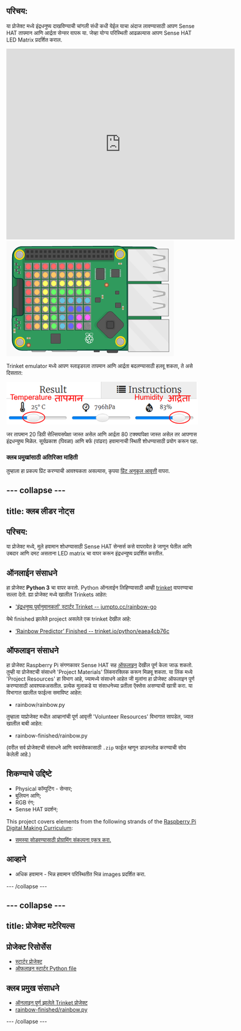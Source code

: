## परिचय:

या प्रोजेक्ट मध्ये इंद्रधनुष्य दाखविण्याची चांगली संधी कधी येईल याचा अंदाज लावण्यासाठी आपण Sense HAT तापमान आणि आर्द्रता सेन्सर वापरू या. जेव्हा योग्य परिस्थिती आढळल्यास आपण Sense HAT LED Matrix प्रदर्शित कराल.

<div class="trinket">
  <iframe src="https://trinket.io/embed/python/eaea4cb76c?outputOnly=true&start=result" width="600" height="500" frameborder="0" marginwidth="0" marginheight="0" allowfullscreen>
</iframe> <img src="images/rainbow-final.png" />
</div>

Trinket emulator मध्ये आपण स्लाइडरला तापमान आणि आर्द्रता बदलण्यासाठी हलवू शकता, ते असे दिसतात:

![स्क्रीनशॉट](images/rainbow-sliders.png)

जर तापमान 20 डिग्री सेल्सियसपेक्षा जास्त असेल आणि आर्द्रता 80 टक्क्यांपेक्षा जास्त असेल तर आपणास इंद्रधन्युष्य मिळेल. सूर्यप्रकाश (पिवळा) आणि बर्फ (पांढरा) हवामानाची स्थिती शोधण्यासाठी प्रयोग करून पहा.

### क्लब प्रमुखांसाठी अतिरिक्त माहिती

तुम्हाला हा प्रकल्प प्रिंट करण्याची आवश्यकता असल्यास, कृपया [प्रिंट अनुकूल आवृत्ती](https://projects.raspberrypi.org/en/projects/rainbow-predictor/print) वापरा.

## \--- collapse \---

## title: क्लब लीडर नोट्स

## परिचय:

या प्रोजेक्ट मध्ये, मुले हवामान शोधण्यासाठी Sense HAT सेन्सर्स कसे वापरावेत हे जाणून घेतील आणि उबदार आणि दमट असताना LED matrix चा वापर करून इंद्रधन्युष्य प्रदर्शित करतील.

## ऑनलाईन संसाधने

हा प्रोजेक्ट **Python 3** चा वापर करतो. Python ऑनलाईन लिहिण्यासाठी आम्ही [trinket](https://trinket.io/) वापरण्याचा सल्ला देतो. ह्या प्रोजेक्ट मध्ये खालील Trinkets आहेत:

* ['इंद्रधनुष्य पूर्वानुमानकर्ता' स्टार्टर Trinket -- jumpto.cc/rainbow-go](http://jumpto.cc/rainbow-go)

येथे finished झालेले project असलेले एक trinket देखील आहे:

* [‘Rainbow Predictor’ Finished -- trinket.io/python/eaea4cb76c](https://trinket.io/python/eaea4cb76c)

## ऑफलाइन संसाधने

हा प्रोजेक्ट Raspberry Pi संगणकावर Sense HAT सह [ऑफलाइन](https://www.codeclubprojects.org/en-GB/resources/physical-sense-hat/) देखील पूर्ण केला जाऊ शकतो. तुम्ही या प्रोजेक्टची संसाधने 'Project Materials' लिंकवर​ क्लिक करून मिळवू शकता. या लिंक मध्ये 'Project Resources' हा विभाग आहे, ज्यामध्ये संसाधने आहेत जी मुलांना हा प्रोजेक्ट ऑफलाइन पूर्ण करण्यासाठी आवश्यकअसतील. प्रत्येक मुलाकडे या संसाधनेच्या प्रतीला ऍक्सेस असण्याची खात्री करा. या विभागात खालील फाईल्स समाविष्ट आहेत:

* rainbow/rainbow.py

तुम्हाला याप्रोजेक्ट मधील आव्हानांची पूर्ण आवृत्ती 'Volunteer Resources' विभागात सापडेल, ज्यात खालील बाबी आहेत:

* rainbow-finished/rainbow.py

(वरील सर्व प्रोजेक्टची संसाधने आणि स्वयंसेवकासाठी `.zip` फाईल म्हणून डाउनलोड करण्याची सोय केलेली आहे.)

## शिकण्याचे उद्दिष्टे

* Physical कॉम्पुटिंग - सेन्सर;
* बुलियन आणि; 
* RGB रंग;
* Sense HAT प्रदर्शन;

This project covers elements from the following strands of the [Raspberry Pi Digital Making Curriculum](https://rpf.io/curriculum):

* [समस्या सोडवण्यासाठी प्रोग्रामिंग संकल्पना एकत्र करा.](https://www.raspberrypi.org/curriculum/programming/builder)

## आव्हाने

* अधिक हवामान - भिन्न हवामान परिस्थितीत भिन्न images प्रदर्शित करा. 

\--- /collapse \---

## \--- collapse \---

## title: प्रोजेक्ट मटेरियल्स

## प्रोजेक्ट रिसोर्सेस

* [स्टार्टर प्रोजेक्ट](http://jumpto.cc/rainbow-go)
* [ऑफलाइन स्टार्टर Python file](resources/rainbow-rainbow.py)

## क्लब प्रमुख संसाधने

* [ऑनलाइन पूर्ण झालेले Trinket प्रोजेक्ट](https://trinket.io/python/eaea4cb76c)
* [rainbow-finished/rainbow.py](resources/rainbow-final-rainbow.py)

\--- /collapse \---